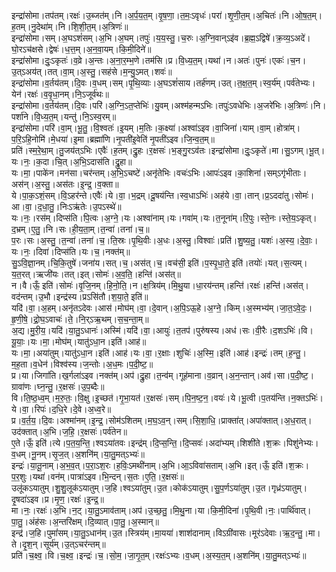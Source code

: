 

  
इन्द्रा॑सोमा।तप॑तम्।रक्षः॑।उ॒ब्जत॑म्।नि।अ॒र्प॒य॒त॒म्।वृ॒ष॒णा॒।त॒मः॒ऽवृधः॑।परा॑।शृ॒णी॒त॒म्।अ॒चितः॑।नि।ओ॒ष॒त॒म्।ह॒तम्।नु॒देथा॑म्।नि।शि॒शी॒त॒म्।अ॒त्रिणः॑॥  
इन्द्रा॑सोमा।सम्।अ॒घऽशं॑सम्।अ॒भि।अ॒घम्।तपुः॑।य॒य॒स्तु॒।च॒रुः।अ॒ग्नि॒वान्ऽइ॑व।ब्र॒ह्म॒ऽद्विषे॑।क्र॒व्य॒ऽअदे॑।घो॒रऽच॑क्षसे।द्वेषः॑।ध॒त्त॒म्।अ॒न॒वा॒यम्।कि॒मी॒दिने॑॥  
इन्द्रा॑सोमा।दुः॒ऽकृतः॑।व॒व्रे।अ॒न्तः।अ॒ना॒र॒म्भ॒णे।तम॑सि।प्र।वि॒ध्य॒त॒म्।यथा॑।न।अतः॑।पुनः॑।एकः॑।च॒न।उ॒त्ऽअय॑त्।तत्।वा॒म्।अ॒स्तु॒।सह॑से।म॒न्यु॒ऽमत्।शवः॑॥  
इन्द्रा॑सोमा।व॒र्तय॑तम्।दि॒वः।व॒धम्।सम्।पृ॒थि॒व्याः।अ॒घऽशं॑साय।तर्ह॑णम्।उत्।त॒क्ष॒त॒म्।स्व॒र्य॑म्।पर्व॑तेभ्यः।येन॑।रक्षः॑।व॒वृ॒धा॒नम्।नि॒ऽजूर्व॑थः॥  
इन्द्रा॑सोमा।व॒र्तय॑तम्।दि॒वः।परि॑।अ॒ग्नि॒ऽत॒प्तेभिः॑।यु॒वम्।अश्म॑हन्मऽभिः।तपुः॑ऽवधेभिः।अ॒जरे॑भिः।अ॒त्रिणः॑।नि।पर्शा॑ने।वि॒ध्य॒त॒म्।यन्तु॑।नि॒ऽस्व॒रम्॥  
इन्द्रा॑सोमा।परि॑।वा॒म्।भू॒तु॒।वि॒श्वतः॑।इ॒यम्।म॒तिः।क॒क्ष्या॑।अश्वा॑ऽइव।वा॒जिना॑।याम्।वा॒म्।होत्रा॑म्।प॒रि॒ऽहि॒नोमि॑।मे॒धया॑।इ॒मा।ब्रह्मा॑णि।नृ॒पती॑इ॒वेति॑ नृ॒पती॑ऽइव।जि॒न्व॒त॒म्॥  
प्रति॑।स्म॒रे॒था॒म्।तु॒जय॑त्ऽभिः।एवैः॑।ह॒तम्।द्रु॒हः।र॒क्षसः॑।भ॒ङ्गु॒रऽव॑तः।इन्द्रा॑सोमा।दुः॒ऽकृते॑।मा।सु॒ऽगम्।भू॒त्।यः।नः॒।क॒दा।चि॒त्।अ॒भि॒ऽदास॑ति।द्रु॒हा॥  
यः।मा॒।पाके॑न।मन॑सा।चर॑न्तम्।अ॒भि॒ऽचष्टे॑।अनृ॑तेभिः।वचः॑ऽभिः।आपः॑ऽइव।का॒शिना॑।सम्ऽगृ॑भीताः।अस॑न्।अ॒स्तु॒।अस॑तः।इ॒न्द्र॒।व॒क्ता॥  
ये।पा॒क॒ऽशं॒सम्।वि॒ऽहर॑न्ते।एवैः॑।ये।वा॒।भ॒द्रम्।दू॒षय॑न्ति।स्व॒धाऽभिः॑।अह॑ये।वा॒।तान्।प्र॒ऽददा॑तु।सोमः॑।आ।वा॒।द॒धा॒तु॒।निःऽऋ॑तेः।उ॒पऽस्थे॑॥  
यः।नः॒।रस॑म्।दिप्स॑ति।पि॒त्वः।अ॒ग्ने॒।यः।अश्वा॑नाम्।यः।गवा॑म्।यः।त॒नूना॑म्।रि॒पुः।स्ते॒नः।स्ते॒य॒ऽकृत्।द॒भ्रम्।ए॒तु॒।नि।सः।ही॒य॒ता॒म्।त॒न्वा॑।तना॑।च॒॥  
प॒रः।सः।अ॒स्तु॒।त॒न्वा॑।तना॑।च॒।ति॒स्रः।पृ॒थि॒वीः।अ॒धः।अ॒स्तु॒।विश्वाः॑।प्रति॑।शु॒ष्य॒तु॒।यशः॑।अ॒स्य॒।दे॒वाः॒।यः।नः॒।दिवा॑।दिप्स॑ति।यः।च॒।नक्त॑म्॥  
सु॒ऽवि॒ज्ञा॒नम्।चि॒कि॒तुषे॑।जना॑य।सत्।च॒।अस॑त्।च॒।वच॑सी॒ इति॑।प॒स्पृ॒धा॒ते॒ इति॑।तयोः॑।यत्।स॒त्यम्।य॒त॒रत्।ऋजी॑यः।तत्।इत्।सोमः॑।अ॒व॒ति॒।हन्ति॑।अस॑त्॥  
न।वै।ऊँ॒ इति॑।सोमः॑।वृ॒जि॒नम्।हि॒नो॒ति॒।न।क्ष॒त्रिय॑म्।मि॒थु॒या।धा॒रय॑न्तम्।हन्ति॑।रक्षः॑।हन्ति॑।अस॑त्।वद॑न्तम्।उ॒भौ।इन्द्र॑स्य।प्रऽसि॑तौ।श॒या॒ते॒ इति॑॥  
यदि॑।वा॒।अ॒हम्।अनृ॑तऽदेवः।आस॑।मोघ॑म्।वा॒।दे॒वान्।अ॒पि॒ऽऊ॒हे।अ॒ग्ने॒।किम्।अ॒स्मभ्य॑म्।जा॒त॒ऽवे॒दः॒।हृ॒णी॒षे॒।द्रो॒घ॒ऽवाचः॑।ते॒।नि॒र्ऽऋ॒थम्।स॒च॒न्ता॒म्॥  
अ॒द्य।मु॒री॒य॒।यदि॑।या॒तु॒ऽधानः॑।अस्मि॑।यदि॑।वा॒।आयुः॑।त॒तप॑।पुरु॑षस्य।अध॑।सः।वी॒रैः।द॒शऽभिः॑।वि।यू॒याः॒।यः।मा॒।मोघ॑म्।यातु॑ऽधा॒न।इति॑।आह॑॥  
यः।मा॒।अया॑तुम्।यातु॑ऽधा॒न।इति॑।आह॑।यः।वा॒।र॒क्षाः।शुचिः॑।अ॒स्मि॒।इति॑।आह॑।इन्द्रः॑।तम्।ह॒न्तु॒।म॒ह॒ता।व॒धेन॑।विश्व॑स्य।ज॒न्तोः।अ॒ध॒मः।प॒दी॒ष्ट॒॥  
प्र।या।जिगा॑ति।ख॒र्गला॑ऽइव।नक्त॑म्।अप॑।द्रु॒हा।त॒न्व॑म्।गूह॑माना।व॒व्रान्।अ॒न॒न्तान्।अव॑।सा।प॒दी॒ष्ट॒।ग्रावा॑णः।घ्न॒न्तु॒।र॒क्षसः॑।उ॒प॒ब्दैः॥  
वि।ति॒ष्ठ॒ध्व॒म्।म॒रु॒तः॒।वि॒क्षु।इ॒च्छत॑।गृ॒भा॒यत॑।र॒क्षसः॑।सम्।पि॒न॒ष्ट॒न॒।वयः॑।ये।भू॒त्वी।प॒तय॑न्ति।न॒क्तऽभिः॑।ये।वा॒।रिपः॑।द॒धि॒रे।दे॒वे।अ॒ध्व॒रे॥  
प्र।व॒र्त॒य॒।दि॒वः।अश्मा॑नम्।इ॒न्द्र॒।सोम॑ऽशितम्।म॒घ॒ऽव॒न्।सम्।सि॒शा॒धि॒।प्राक्ता॑त्।अपा॑क्तात्।अ॒ध॒रात्।उद॑क्तात्।अ॒भि।ज॒हि॒।र॒क्षसः॑।पर्व॑तेन॥  
ए॒ते।ऊँ॒ इति॑।त्ये।प॒त॒य॒न्ति॒।श्वऽया॑तवः।इन्द्र॑म्।दि॒प्स॒न्ति॒।दि॒प्सवः॑।अदा॑भ्यम्।शिशी॑ते।श॒क्रः।पिशु॑नेभ्यः।व॒धम्।नू॒नम्।सृ॒ज॒त्।अ॒शनि॑म्।या॒तु॒मत्ऽभ्यः॑॥  
इन्द्रः॑।या॒तू॒नाम्।अ॒भ॒व॒त्।प॒रा॒ऽश॒रः।ह॒विः॒ऽमथी॑नाम्।अ॒भि।आ॒ऽविवा॑सताम्।अ॒भि।इत्।ऊँ॒ इति॑।श॒क्रः।प॒र॒शुः।यथा॑।वन॑म्।पात्रा॑ऽइव।भि॒न्दन्।स॒तः।ए॒ति॒।र॒क्षसः॑॥  
उलू॑कऽयातुम्।शु॒शु॒लूक॑ऽयातुम्।ज॒हि।श्वऽया॑तुम्।उ॒त।कोक॑ऽयातुम्।सु॒प॒र्णऽया॑तुम्।उ॒त।गृध्र॑ऽयातुम्।दृ॒षदा॑ऽइव।प्र।मृ॒ण॒।रक्षः॑।इ॒न्द्र॒॥  
मा।नः॒।रक्षः॑।अ॒भि।न॒ट्।या॒तु॒ऽमाव॑ताम्।अप॑।उ॒च्छ॒तु॒।मि॒थु॒ना।या।कि॒मी॒दिना॑।पृ॒थि॒वी।नः॒।पार्थि॑वात्।पा॒तु॒।अंह॑सः।अ॒न्तरि॑क्षम्।दि॒व्यात्।पा॒तु॒।अ॒स्मान्॥  
इन्द्र॑।ज॒हि।पुमां॑सम्।या॒तु॒ऽधान॑म्।उ॒त।स्त्रिय॑म्।मा॒यया॑।शाश॑दानाम्।विऽग्री॑वासः।मूर॑ऽदेवाः।ऋ॒द॒न्तु॒।मा।ते।दृ॒श॒न्।सूर्य॑म्।उ॒त्ऽचर॑न्तम्॥  
प्रति॑।च॒क्ष्व॒।वि।च॒क्ष्व॒।इन्द्रः॑।च॒।सो॒म॒।जा॒गृ॒त॒म्।रक्षः॑ऽभ्यः।व॒धम्।अ॒स्य॒त॒म्।अ॒शनि॑म्।या॒तु॒मत्ऽभ्यः॑॥  
